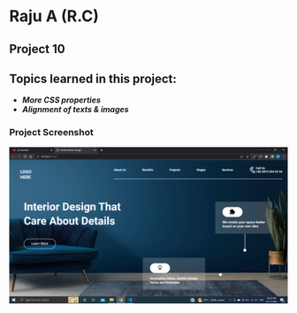 # Raju A (R.C)

## Project 10

## Topics learned in this project:

- **_More CSS properties_**
- **_Alignment of texts & images_**

### Project Screenshot

![screenshot](/screenshot.png)

